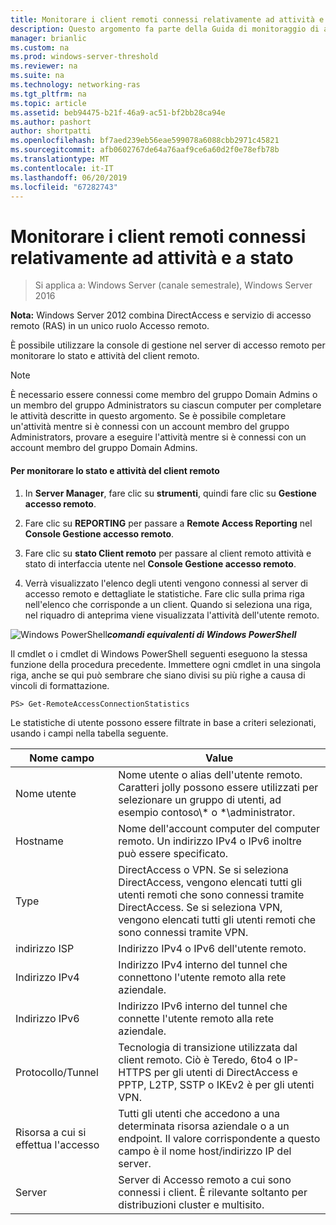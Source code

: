 ```yaml
---
title: Monitorare i client remoti connessi relativamente ad attività e a stato
description: Questo argomento fa parte della Guida di monitoraggio di accesso remoto e l'Accounting in Windows Server 2016.
manager: brianlic
ms.custom: na
ms.prod: windows-server-threshold
ms.reviewer: na
ms.suite: na
ms.technology: networking-ras
ms.tgt_pltfrm: na
ms.topic: article
ms.assetid: beb94475-b21f-46a9-ac51-bf2bb28ca94e
ms.author: pashort
author: shortpatti
ms.openlocfilehash: bf7aed239eb56eae599078a6088cbb2971c45821
ms.sourcegitcommit: afb0602767de64a76aaf9ce6a60d2f0e78efb78b
ms.translationtype: MT
ms.contentlocale: it-IT
ms.lasthandoff: 06/20/2019
ms.locfileid: "67282743"
---
```

# <a name="monitor-connected-remote-clients-for-activity-and-status"></a>Monitorare i client remoti connessi relativamente ad attività e a stato

>Si applica a: Windows Server (canale semestrale), Windows Server 2016

**Nota:** Windows Server 2012 combina DirectAccess e servizio di accesso remoto (RAS) in un unico ruolo Accesso remoto.  
  
È possibile utilizzare la console di gestione nel server di accesso remoto per monitorare lo stato e attività del client remoto.  
  
> [!NOTE]  
> È necessario essere connessi come membro del gruppo Domain Admins o un membro del gruppo Administrators su ciascun computer per completare le attività descritte in questo argomento. Se è possibile completare un'attività mentre si è connessi con un account membro del gruppo Administrators, provare a eseguire l'attività mentre si è connessi con un account membro del gruppo Domain Admins.  
  
#### <a name="to-monitor-remote-client-activity-and-status"></a>Per monitorare lo stato e attività del client remoto  
  
1.  In **Server Manager**, fare clic su **strumenti**, quindi fare clic su **Gestione accesso remoto**.  
  
2.  Fare clic su **REPORTING** per passare a **Remote Access Reporting** nel **Console Gestione accesso remoto**.  
  
3.  Fare clic su **stato Client remoto** per passare al client remoto attività e stato di interfaccia utente nel **Console Gestione accesso remoto**.  
  
4.  Verrà visualizzato l'elenco degli utenti vengono connessi al server di accesso remoto e dettagliate le statistiche. Fare clic sulla prima riga nell'elenco che corrisponde a un client. Quando si seleziona una riga, nel riquadro di anteprima viene visualizzata l'attività dell'utente remoto.  
  
![Windows PowerShell](../../../media/Monitor-connected-remote-clients-for-activity-and-status/PowerShellLogoSmall.gif)***<em>comandi equivalenti di Windows PowerShell</em>***  
  
Il cmdlet o i cmdlet di Windows PowerShell seguenti eseguono la stessa funzione della procedura precedente. Immettere ogni cmdlet in una singola riga, anche se qui può sembrare che siano divisi su più righe a causa di vincoli di formattazione.  
  
```  
PS> Get-RemoteAccessConnectionStatistics  
```  
  
Le statistiche di utente possono essere filtrate in base a criteri selezionati, usando i campi nella tabella seguente.  
  
|Nome campo|Value|  
|-------|-----|  
|Nome utente|Nome utente o alias dell'utente remoto. Caratteri jolly possono essere utilizzati per selezionare un gruppo di utenti, ad esempio contoso\\* o \*\administrator.|  
|Hostname|Nome dell'account computer del computer remoto. Un indirizzo IPv4 o IPv6 inoltre può essere specificato.|  
|Type|DirectAccess o VPN. Se si seleziona DirectAccess, vengono elencati tutti gli utenti remoti che sono connessi tramite DirectAccess. Se si seleziona VPN, vengono elencati tutti gli utenti remoti che sono connessi tramite VPN.|  
|indirizzo ISP|Indirizzo IPv4 o IPv6 dell'utente remoto.|  
|Indirizzo IPv4|Indirizzo IPv4 interno del tunnel che connettono l'utente remoto alla rete aziendale.|  
|Indirizzo IPv6|Indirizzo IPv6 interno del tunnel che connette l'utente remoto alla rete aziendale.|  
|Protocollo/Tunnel|Tecnologia di transizione utilizzata dal client remoto. Ciò è Teredo, 6to4 o IP-HTTPS per gli utenti di DirectAccess e PPTP, L2TP, SSTP o IKEv2 è per gli utenti VPN.|  
|Risorsa a cui si effettua l'accesso|Tutti gli utenti che accedono a una determinata risorsa aziendale o a un endpoint. Il valore corrispondente a questo campo è il nome host/indirizzo IP del server.|  
|Server|Server di Accesso remoto a cui sono connessi i client. È rilevante soltanto per distribuzioni cluster e multisito.|  
  
  
  


